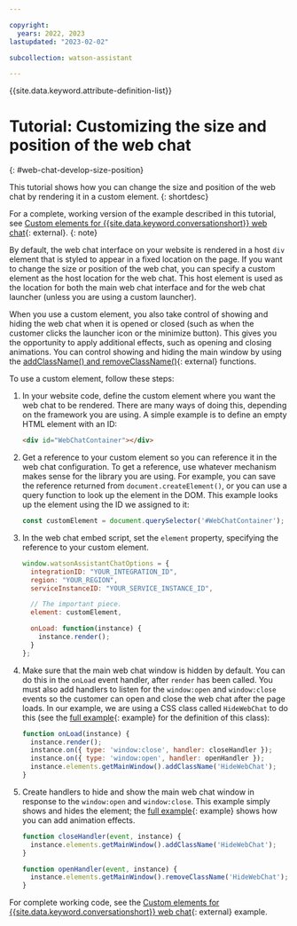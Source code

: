 ```yaml
---

copyright:
  years: 2022, 2023
lastupdated: "2023-02-02"

subcollection: watson-assistant

---
```


{{site.data.keyword.attribute-definition-list}}

# Tutorial: Customizing the size and position of the web chat
{: #web-chat-develop-size-position}

This tutorial shows how you can change the size and position of the web chat by rendering it in a custom element.
{: shortdesc}

For a complete, working version of the example described in this tutorial, see [Custom elements for {{site.data.keyword.conversationshort}} web chat](https://github.com/watson-developer-cloud/assistant-toolkit/tree/master/integrations/webchat/examples/custom-element){: external}.
{: note}

By default, the web chat interface on your website is rendered in a host `div` element that is styled to appear in a fixed location on the page. If you want to change the size or position of the web chat, you can specify a custom element as the host location for the web chat. This host element is used as the location for both the main web chat interface and for the web chat launcher (unless you are using a custom launcher).

When you use a custom element, you also take control of showing and hiding the web chat when it is opened or closed (such as when the customer clicks the launcher icon or the minimize button). This gives you the opportunity to apply additional effects, such as opening and closing animations. You can control showing and hiding the main window by using the [addClassName() and removeClassName()](https://web-chat.global.assistant.watson.cloud.ibm.com/docs.html?to=api-instance-methods#elements-get-main-window){: external} functions.

To use a custom element, follow these steps:

1. In your website code, define the custom element where you want the web chat to be rendered. There are many ways of doing this, depending on the framework you are using. A simple example is to define an empty HTML element with an ID:

    ```html
    <div id="WebChatContainer"></div>
    ```

1. Get a reference to your custom element so you can reference it in the web chat configuration. To get a reference, use whatever mechanism makes sense for the library you are using. For example, you can save the reference returned from `document.createElement()`, or you can use a query function to look up the element in the DOM. This example looks up the element using the ID we assigned to it:

    ```javascript
    const customElement = document.querySelector('#WebChatContainer');
    ```

1. In the web chat embed script, set the `element` property, specifying the reference to your custom element.

    ```javascript
    window.watsonAssistantChatOptions = {
      integrationID: "YOUR_INTEGRATION_ID",
      region: "YOUR_REGION",
      serviceInstanceID: "YOUR_SERVICE_INSTANCE_ID",
    
      // The important piece.
      element: customElement,
    
      onLoad: function(instance) {
        instance.render();
      }
    };
    ```

1. Make sure that the main web chat window is hidden by default. You can do this in the `onLoad` event handler, after `render` has been called. You must also add handlers to listen for the `window:open` and `window:close` events so the customer can open and close the web chat after the page loads. In our example, we are using a CSS class called `HideWebChat` to do this (see the [full example](https://github.com/watson-developer-cloud/assistant-toolkit/blob/master/integrations/webchat/examples/custom-element/client/javascript-animation/index.html){: example} for the definition of this class):

    ```javascript
    function onLoad(instance) {
      instance.render();
      instance.on({ type: 'window:close', handler: closeHandler });
      instance.on({ type: 'window:open', handler: openHandler });
      instance.elements.getMainWindow().addClassName('HideWebChat');
    }
    ```

1. Create handlers to hide and show the main web chat window in response to the `window:open` and `window:close`. This example simply shows and hides the element; the [full example](https://github.com/watson-developer-cloud/assistant-toolkit/blob/master/integrations/webchat/examples/custom-element/client/javascript-animation/index.html){: example} shows how you can add animation effects.

    ```javascript
    function closeHandler(event, instance) {
      instance.elements.getMainWindow().addClassName('HideWebChat');
    }
    
    function openHandler(event, instance) {
      instance.elements.getMainWindow().removeClassName('HideWebChat');
    }
    ```

For complete working code, see the [Custom elements for {{site.data.keyword.conversationshort}} web chat](https://github.com/watson-developer-cloud/assistant-toolkit/tree/master/integrations/webchat/examples/custom-element){: external} example.
